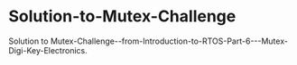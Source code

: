 # Solution-to-Mutex-Challenge
Solution to Mutex-Challenge--from-Introduction-to-RTOS-Part-6---Mutex-Digi-Key-Electronics.
